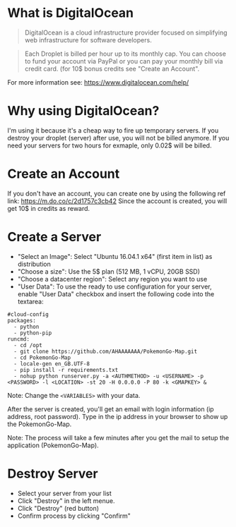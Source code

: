 # What is DigitalOcean
> DigitalOcean is a cloud infrastructure provider focused on simplifying web infrastructure for software developers.

> Each Droplet is billed per hour up to its monthly cap. You can choose to fund your account via PayPal or you can pay your monthly bill via credit card.
(for 10$ bonus credits see "Create an Account".

For more information see: https://www.digitalocean.com/help/

# Why using DigitalOcean?
I'm using it because it's a cheap way to fire up temporary servers.
If you destroy your droplet (server) after use, you will not be billed anymore. If you need your servers for two hours for exmaple, only 0.02$ will be billed.

# Create an Account
If you don't have an account, you can create one by using the following ref link:
https://m.do.co/c/2d1757c3cb42
Since the account is created, you will get 10$ in credits as reward. 

# Create a Server
* "Select an Image": Select "Ubuntu 16.04.1 x64" (first item in list) as distribution
* "Choose a size": Use the 5$ plan (512 MB, 1 vCPU, 20GB SSD)
* "Choose a datacenter region": Select any region you want to use
* "User Data": To use the ready to use configuration for your server, enable "User Data" checkbox and insert the following code into the textarea:

```
#cloud-config
packages:
  - python
  - python-pip
runcmd:
  - cd /opt
  - git clone https://github.com/AHAAAAAAA/PokemonGo-Map.git
  - cd PokemonGo-Map
  - locale-gen en_GB.UTF-8
  - pip install -r requirements.txt
  - nohup python runserver.py -a <AUTHMETHOD> -u <USERNAME> -p <PASSWORD> -l <LOCATION> -st 20 -H 0.0.0.0 -P 80 -k <GMAPKEY> &
```

Note: Change the ```<VARIABLES>``` with your data.

After the server is created, you'll get an email with login information (ip address, root password).
Type in the ip address in your browser to show up the PokemonGo-Map.

Note: The process will take a few minutes after you get the mail to setup the application (PokemonGo-Map).

# Destroy Server
* Select your server from your list
* Click "Destroy" in the left menue.
* Click "Destroy" (red button)
* Confirm process by clicking "Confirm"